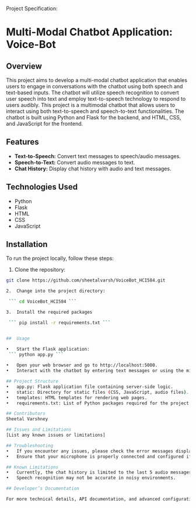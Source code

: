 
Project Specification: 
# Multi-Modal Chatbot Application: Voice-Bot

## Overview
This project aims to develop a multi-modal chatbot application that enables users to engage in conversations with the chatbot using both speech and text-based inputs. The chatbot will utilize speech recognition to convert user speech into text and employ text-to-speech technology to respond to users audibly.
This project is a multimodal chatbot that allows users to interact using both text-to-speech and speech-to-text functionalities. The chatbot is built using Python and Flask for the backend, and HTML, CSS, and JavaScript for the frontend.

## Features
- **Text-to-Speech:** Convert text messages to speech/audio messages.
- **Speech-to-Text:** Convert audio messages to text.
- **Chat History:** Display chat history with audio and text messages.

## Technologies Used
- Python
- Flask
- HTML
- CSS
- JavaScript

## Installation

To run the project locally, follow these steps:
1.	Clone the repository:
   ```bash
   git clone https://github.com/sheetalvarsh/VoiceBot_HCI584.git

2.	Change into the project directory:

    ``` cd VoiceBot_HCI584 ```

3.	Install the required packages

    ``` pip install -r requirements.txt ```


##  Usage

•	Start the Flask application:
    ``` python app.py ```
    
•	Open your web browser and go to http://localhost:5000.
•	Interact with the chatbot by entering text messages or using the microphone button for speech input.

## Project Structure
•	app.py: Flask application file containing server-side logic.
•	static: Directory for static files (CSS, JavaScript, audio files).
•	templates: HTML templates for rendering web pages.
•	requirements.txt: List of Python packages required for the project.

## Contributors
Sheetal Varshney

## Issues and Limitations
[List any known issues or limitations]

## Troubleshooting
•	If you encounter any issues, please check the error messages displayed in the web interface.
•	Ensure that your microphone is properly connected and configured if you are using the voice recording feature.

## Known Limitations
•	Currently, the chat history is limited to the last 5 audio messages.
•	Speech recognition may not be accurate in noisy environments.

## Developer’s Documentation

For more technical details, API documentation, and advanced configurations, please refer to the Developer's Documentation.

